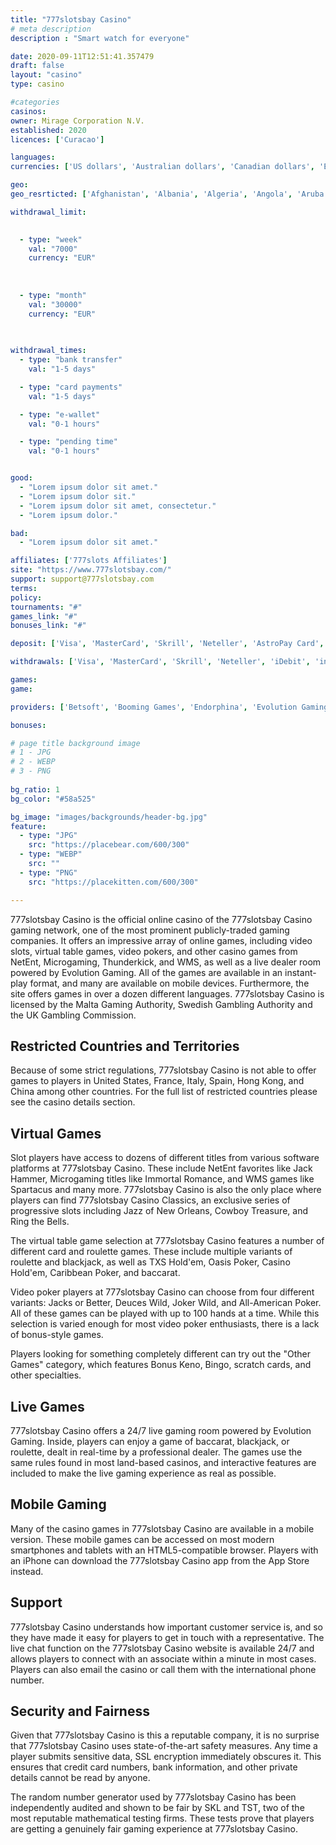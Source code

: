 ```yaml
---
title: "777slotsbay Casino"
# meta description
description : "Smart watch for everyone"

date: 2020-09-11T12:51:41.357479
draft: false
layout: "casino" 
type: casino

#categories
casinos: 
owner: Mirage Corporation N.V.
established: 2020
licences: ['Curacao']

languages: 
currencies: ['US dollars', 'Australian dollars', 'Canadian dollars', 'Euros']

geo: 
geo_resrticted: ['Afghanistan', 'Albania', 'Algeria', 'Angola', 'Aruba', 'Australia', 'New South Wales', 'Bonaire', 'Bosnia and Herzegovina', 'Cambodia', 'Croatia', 'Curaçao', 'Czech Republic', 'Ecuador', 'France', 'Germany', 'Schleswig-Holstein', 'Guyana', 'Hong Kong', 'Hungary', 'Indonesia', 'Iran', 'Iraq', 'Israel', 'Italy', 'Kuwait', 'Laos', 'Myanmar [Burma]', 'Namibia', 'Netherlands', 'Netherlands Antilles', 'Nicaragua', 'North Korea', 'Pakistan', 'Panama', 'Papua New Guinea', 'Philippines', 'Puerto Rico', 'Saba', 'Serbia', 'Singapore', 'Sint Maarten (Dutch part)', 'Slovakia', 'Slovenia', 'South Korea', 'Spain', 'Sudan', 'Sweden', 'Switzerland', 'Syria', 'Taiwan', 'Uganda', 'United Kingdom', 'United States', 'Alabama', 'Alaska', 'American Samoa', 'Arizona', 'Arkansas', 'California', 'Colorado', 'Connecticut', 'Delaware', 'District of Columbia', 'Florida', 'Georgia(US)', 'Guam', 'Hawaii', 'Idaho', 'Illinois', 'Indiana', 'Iowa', 'Kansas', 'Kentucky', 'Louisiana', 'Maine', 'Maryland', 'Massachusetts', 'Michigan', 'Minnesota', 'Mississippi', 'Missouri', 'Montana', 'Nebraska', 'Nevada', 'New Hampshire', 'New Jersey', 'New Mexico', 'New York', 'North Carolina', 'North Dakota', 'Northern Mariana Islands', 'Ohio', 'Oklahoma', 'Oregon', 'Pennsylvania', 'Rhode Island', 'South Carolina', 'South Dakota', 'Tennessee', 'Texas', 'U.S. Virgin Islands', 'Utah', 'Vermont', 'Virginia', 'Washington', 'West Virginia', 'Wisconsin', 'Wyoming', 'Yemen', 'Zimbabwe']

withdrawal_limit:

  
  - type: "week"
    val: "7000"
    currency: "EUR"
  
  
  
  - type: "month"
    val: "30000"
    currency: "EUR"
  
  

withdrawal_times:
  - type: "bank transfer"
    val: "1-5 days"

  - type: "card payments"
    val: "1-5 days"

  - type: "e-wallet"
    val: "0-1 hours"

  - type: "pending time"
    val: "0-1 hours"


good:
  - "Lorem ipsum dolor sit amet."
  - "Lorem ipsum dolor sit."
  - "Lorem ipsum dolor sit amet, consectetur."
  - "Lorem ipsum dolor."

bad:
  - "Lorem ipsum dolor sit amet."

affiliates: ['777slots Affiliates']
site: "https://www.777slotsbay.com/"
support: support@777slotsbay.com
terms:
policy:
tournaments: "#"
games_link: "#"
bonuses_link: "#"

deposit: ['Visa', 'MasterCard', 'Skrill', 'Neteller', 'AstroPay Card', 'Flexepin', 'instaDebit', 'iDebit', 'EcoPayz', 'Neosurf', 'Bitcoin', 'Ripple', 'Ethereum', 'Litecoin', 'GiroPay', 'Rapid Transfer', 'Sofortuberweisung']

withdrawals: ['Visa', 'MasterCard', 'Skrill', 'Neteller', 'iDebit', 'instaDebit', 'EcoPayz', 'Bitcoin']

games: 
game:

providers: ['Betsoft', 'Booming Games', 'Endorphina', 'Evolution Gaming', 'Evoplay Entertainment', 'Fugaso', 'Ganapati', 'Habanero', 'IGT (WagerWorks)', 'Igrosoft', 'LuckyStreak', 'Nolimit City', 'Quickspin', 'Tom Horn Gaming', 'Wazdan', 'Xplosive', 'NetEnt', 'Microgaming', 'Fazi Gaming', 'iSoftBet', 'Betixon', 'Caleta Gaming', 'GameArt', 'Amatic Industries', 'Betgames', 'Ezugi', 'Asia Gaming', '1x2Games', 'Felt Gaming', 'Foxium', 'Iron Dog Studios', 'Just For The Win', 'Kalamba Games', 'OneTouch Games', 'PariPlay', "Play'n GO", 'Pragmatic Play', 'Push Gaming', 'Rabcat', 'Red Tiger Gaming', 'Relax Gaming', 'Revolver Gaming', 'Spinomenal', 'Thunderkick', 'Yggdrasil Gaming']

bonuses:

# page title background image 
# 1 - JPG
# 2 - WEBP
# 3 - PNG
 
bg_ratio: 1 
bg_color: "#58a525" 

bg_image: "images/backgrounds/header-bg.jpg"
feature:
  - type: "JPG"
    src: "https://placebear.com/600/300"   
  - type: "WEBP"
    src: ""
  - type: "PNG"
    src: "https://placekitten.com/600/300"   

---
```


777slotsbay Casino is the official online casino of the 777slotsbay Casino gaming network, one of the most prominent publicly-traded gaming companies. It offers an impressive array of online games, including video slots, virtual table games, video pokers, and other casino games from NetEnt, Microgaming, Thunderkick, and WMS, as well as a live dealer room powered by Evolution Gaming. All of the games are available in an instant-play format, and many are available on mobile devices. Furthermore, the site offers games in over a dozen different languages. 777slotsbay Casino is licensed by the Malta Gaming Authority, Swedish Gambling Authority and the UK Gambling Commission.

## Restricted Countries and Territories
Because of some strict regulations, 777slotsbay Casino is not able to offer games to players in United States, France, Italy, Spain, Hong Kong, and China among other countries. For the full list of restricted countries please see the casino details section.

## Virtual Games
Slot players have access to dozens of different titles from various software platforms at 777slotsbay Casino. These include NetEnt favorites like Jack Hammer, Microgaming titles like Immortal Romance, and WMS games like Spartacus and many more. 777slotsbay Casino is also the only place where players can find 777slotsbay Casino Classics, an exclusive series of progressive slots including Jazz of New Orleans, Cowboy Treasure, and Ring the Bells.

The virtual table game selection at 777slotsbay Casino features a number of different card and roulette games. These include multiple variants of roulette and blackjack, as well as TXS Hold'em, Oasis Poker, Casino Hold'em, Caribbean Poker, and baccarat.

Video poker players at 777slotsbay Casino can choose from four different variants: Jacks or Better, Deuces Wild, Joker Wild, and All-American Poker. All of these games can be played with up to 100 hands at a time. While this selection is varied enough for most video poker enthusiasts, there is a lack of bonus-style games.

Players looking for something completely different can try out the "Other Games" category, which features Bonus Keno, Bingo, scratch cards, and other specialties.

## Live Games
777slotsbay Casino offers a 24/7 live gaming room powered by Evolution Gaming. Inside, players can enjoy a game of baccarat, blackjack, or roulette, dealt in real-time by a professional dealer. The games use the same rules found in most land-based casinos, and interactive features are included to make the live gaming experience as real as possible.

## Mobile Gaming
Many of the casino games in 777slotsbay Casino are available in a mobile version. These mobile games can be accessed on most modern smartphones and tablets with an HTML5-compatible browser. Players with an iPhone can download the 777slotsbay Casino app from the App Store instead.

## Support
777slotsbay Casino understands how important customer service is, and so they have made it easy for players to get in touch with a representative. The live chat function on the 777slotsbay Casino website is available 24/7 and allows players to connect with an associate within a minute in most cases. Players can also email the casino or call them with the international phone number.

## Security and Fairness
Given that 777slotsbay Casino is this a reputable company, it is no surprise that 777slotsbay Casino uses state-of-the-art safety measures. Any time a player submits sensitive data, SSL encryption immediately obscures it. This ensures that credit card numbers, bank information, and other private details cannot be read by anyone.

The random number generator used by 777slotsbay Casino has been independently audited and shown to be fair by SKL and TST, two of the most reputable mathematical testing firms. These tests prove that players are getting a genuinely fair gaming experience at 777slotsbay Casino.